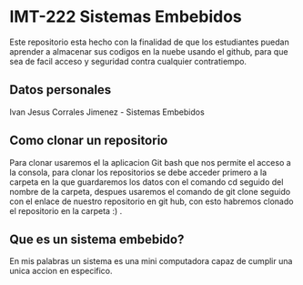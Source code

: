 # IMT-222 Sistemas Embebidos
Este repositorio esta hecho con la finalidad de que los estudiantes puedan aprender a almacenar sus codigos en la nuebe usando el github, para que sea de facil acceso y seguridad contra cualquier contratiempo. 
## Datos personales 
Ivan Jesus Corrales Jimenez - Sistemas Embebidos 
## Como clonar un repositorio 
Para clonar usaremos el la aplicacion Git bash que nos permite el acceso a la consola, para clonar los repositorios se debe acceder primero a la carpeta en la que guardaremos los datos con el comando cd seguido del nombre de la carpeta, despues usaremos el comando de git clone seguido con el enlace de nuestro repositorio en git hub, con esto habremos clonado el repositorio en la carpeta :) .
##  Que es un sistema embebido?
En mis palabras un sistema es una mini computadora capaz de cumplir una unica accion en especifico.